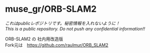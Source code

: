 # muse_gr/ORB-SLAM2
*これはpublicレポジトリです。秘密情報を入れないように！*  
*This is a public repository. Do not push any confidential information!!*

ORB-SLAM2 の 社内用改造版  
Fork元は　https://github.com/raulmur/ORB_SLAM2
